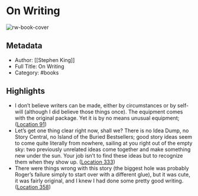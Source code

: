 # On Writing

![rw-book-cover](https://images-na.ssl-images-amazon.com/images/I/41A3p6ukCFL._SL200_.jpg)

## Metadata
- Author: [[Stephen King]]
- Full Title: On Writing
- Category: #books

## Highlights
- I don’t believe writers can be made, either by circumstances or by self-will (although I did believe those things once). The equipment comes with the original package. Yet it is by no means unusual equipment; ([Location 91](https://readwise.io/to_kindle?action=open&asin=B000FC0SIM&location=91))
- Let’s get one thing clear right now, shall we? There is no Idea Dump, no Story Central, no Island of the Buried Bestsellers; good story ideas seem to come quite literally from nowhere, sailing at you right out of the empty sky: two previously unrelated ideas come together and make something new under the sun. Your job isn’t to find these ideas but to recognize them when they show up. ([Location 333](https://readwise.io/to_kindle?action=open&asin=B000FC0SIM&location=333))
- There were things wrong with this story (the biggest hole was probably Roger’s failure simply to start over with a different glue), but it was cute, it was fairly original, and I knew I had done some pretty good writing. ([Location 358](https://readwise.io/to_kindle?action=open&asin=B000FC0SIM&location=358))
